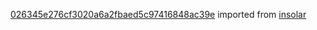 [026345e276cf3020a6a2fbaed5c97416848ac39e](https://github.com/insolar/insolar/commit/026345e276cf3020a6a2fbaed5c97416848ac39e) imported from [insolar](https://github.com/insolar/insolar)
